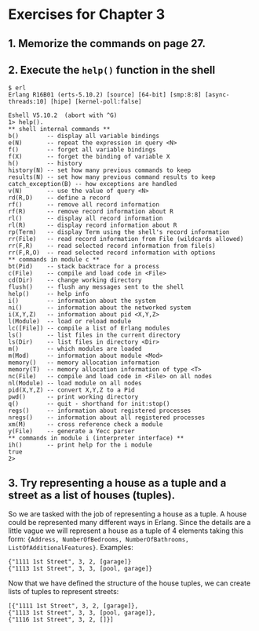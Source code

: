 # Exercises for Chapter 3

## 1. Memorize the commands on page 27.

## 2. Execute the `help()` function in the shell

    $ erl
    Erlang R16B01 (erts-5.10.2) [source] [64-bit] [smp:8:8] [async-threads:10] [hipe] [kernel-poll:false]

    Eshell V5.10.2  (abort with ^G)
    1> help().
    ** shell internal commands **
    b()        -- display all variable bindings
    e(N)       -- repeat the expression in query <N>
    f()        -- forget all variable bindings
    f(X)       -- forget the binding of variable X
    h()        -- history
    history(N) -- set how many previous commands to keep
    results(N) -- set how many previous command results to keep
    catch_exception(B) -- how exceptions are handled
    v(N)       -- use the value of query <N>
    rd(R,D)    -- define a record
    rf()       -- remove all record information
    rf(R)      -- remove record information about R
    rl()       -- display all record information
    rl(R)      -- display record information about R
    rp(Term)   -- display Term using the shell's record information
    rr(File)   -- read record information from File (wildcards allowed)
    rr(F,R)    -- read selected record information from file(s)
    rr(F,R,O)  -- read selected record information with options
    ** commands in module c **
    bt(Pid)    -- stack backtrace for a process
    c(File)    -- compile and load code in <File>
    cd(Dir)    -- change working directory
    flush()    -- flush any messages sent to the shell
    help()     -- help info
    i()        -- information about the system
    ni()       -- information about the networked system
    i(X,Y,Z)   -- information about pid <X,Y,Z>
    l(Module)  -- load or reload module
    lc([File]) -- compile a list of Erlang modules
    ls()       -- list files in the current directory
    ls(Dir)    -- list files in directory <Dir>
    m()        -- which modules are loaded
    m(Mod)     -- information about module <Mod>
    memory()   -- memory allocation information
    memory(T)  -- memory allocation information of type <T>
    nc(File)   -- compile and load code in <File> on all nodes
    nl(Module) -- load module on all nodes
    pid(X,Y,Z) -- convert X,Y,Z to a Pid
    pwd()      -- print working directory
    q()        -- quit - shorthand for init:stop()
    regs()     -- information about registered processes
    nregs()    -- information about all registered processes
    xm(M)      -- cross reference check a module
    y(File)    -- generate a Yecc parser
    ** commands in module i (interpreter interface) **
    ih()       -- print help for the i module
    true
    2>

## 3. Try representing a house as a tuple and a street as a list of houses (tuples).

So we are tasked with the job of representing a house as a tuple. A house could be represented many different ways in Erlang. Since the details are a little vague we will represent a house as a tuple of 4 elements taking this form: `{Address, NumberOfBedrooms, NumberOfBathrooms, ListOfAdditionalFeatures}`. Examples:

    {"1111 1st Street", 3, 2, [garage]}
    {"1113 1st Street", 3, 3, [pool, garage]}


Now that we have defined the structure of the house tuples, we can create lists of tuples to represent streets:

    [{"1111 1st Street", 3, 2, [garage]},
    {"1113 1st Street", 3, 3, [pool, garage]},
    {"1116 1st Street", 3, 2, []}]

